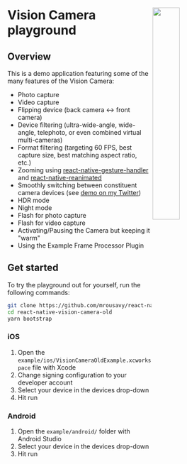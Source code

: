 <div>
  <img align="right" width="35%" src="../docs/static/img/example.png">

  <h1>Vision Camera playground</h1>

  <h2>Overview</h2>

  <p align="left">
  This is a demo application featuring some of the many features of the Vision Camera:

  * Photo capture
  * Video capture
  * Flipping device (back camera <-> front camera)
  * Device filtering (ultra-wide-angle, wide-angle, telephoto, or even combined virtual multi-cameras)
  * Format filtering (targeting 60 FPS, best capture size, best matching aspect ratio, etc.)
  * Zooming using [react-native-gesture-handler](https://github.com/software-mansion/react-native-gesture-handler) and [react-native-reanimated](https://github.com/software-mansion/react-native-reanimated)
  * Smoothly switching between constituent camera devices (see [demo on my Twitter](https://twitter.com/mrousavy/status/1365267563375116292))
  * HDR mode
  * Night mode
  * Flash for photo capture
  * Flash for video capture
  * Activating/Pausing the Camera but keeping it "warm"
  * Using the Example Frame Processor Plugin
  </p>
</div>

## Get started

To try the playground out for yourself, run the following commands:

```sh
git clone https://github.com/mrousavy/react-native-vision-camera-old
cd react-native-vision-camera-old
yarn bootstrap
```

### iOS

1. Open the `example/ios/VisionCameraOldExample.xcworkspace` file with Xcode
2. Change signing configuration to your developer account
3. Select your device in the devices drop-down
4. Hit run

### Android

1. Open the `example/android/` folder with Android Studio
2. Select your device in the devices drop-down
3. Hit run
